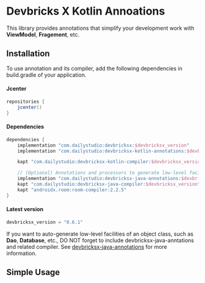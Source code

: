 # Devbricks X Kotlin Annoations
This library provides annotations that simplify your development work with **ViewModel**, **Fragement**, etc.

## Installation
To use annotation and its compiler, add the following dependencies in build.gradle of your application.

#### Jcenter

```groovy
repositories { 
    jcenter()
}
```

#### Dependencies

```groovy
dependencies {
    implementation "com.dailystudio:devbricksx:$devbricksx_version"
    implementation "com.dailystudio:devbricksx-kotlin-annotations:$devbricksx_version"

    kapt "com.dailystudio:devbricksx-kotlin-compiler:$devbricksx_version"

    // (Optional) Annotations and processors to generate low-level facilities, such as Dao, Database, etc. 
    implementation "com.dailystudio:devbricksx-java-annotations:$devbricksx_version"
    kapt "com.dailystudio:devbricksx-java-compiler:$devbricksx_version"
    kapt "androidx.room:room-compiler:2.2.5"
}
```

#### Latest version

```groovy
devbricksx_version = "0.6.1"
```

If you want to auto-generate low-level facilities of an object class, such as **Dao**, **Database**, etc., DO NOT forget to include devbricksx-java-anntations and related compiler. See [devbricksx-java-annotations](../devbricksx-java-annotations/README.md) for more information.

## Simple Usage

